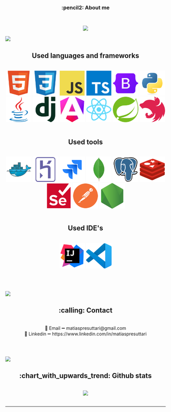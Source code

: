 <div align="center">
  <h3>:pencil2: About me</h3>
</div>
<br>

<p align="center">
  <img src="https://readme-typing-svg.herokuapp.com?color=%2336BCF7&size=48&center=true&width=500&height=100&lines=Hi+there!+:);I+am+Matías;System+Analist;Full-stack+dev">
</p>

<img src="https://user-images.githubusercontent.com/73097560/115834477-dbab4500-a447-11eb-908a-139a6edaec5c.gif">

<div align="center">
    <h2 align="center">Used languages and frameworks</h2>
    <br>
    <div align="center">
        <img src="https://github.com/devicons/devicon/blob/master/icons/html5/html5-original.svg" alt="HTML" width="80">
        <img src="https://github.com/devicons/devicon/blob/master/icons/css3/css3-original.svg" alt="CSS" width="80">
        <img src="https://github.com/devicons/devicon/blob/master/icons/javascript/javascript-original.svg" alt="JavaScript" width="80">
        <img src="https://github.com/devicons/devicon/blob/master/icons/typescript/typescript-original.svg" alt="TypeScript" width="80">
        <img src="https://github.com/devicons/devicon/blob/master/icons/bootstrap/bootstrap-original.svg" alt="BootStrap" width="80">
        <img src="https://github.com/devicons/devicon/blob/master/icons/python/python-original.svg" alt="Python" width="80">
        <img src="https://github.com/devicons/devicon/blob/master/icons/java/java-original.svg" alt="Java" width="80">
        <img src="https://github.com/devicons/devicon/blob/master/icons/django/django-plain.svg" alt="DJango" width="80">
        <img src="https://github.com/devicons/devicon/blob/master/icons/angular/angular-original.svg" alt="React" width="80">
        <img src="https://github.com/devicons/devicon/blob/master/icons/react/react-original.svg" alt="Angular" width="80">
        <img src="https://github.com/devicons/devicon/blob/master/icons/spring/spring-original.svg" alt="Spring" width="80">
        <img src="https://github.com/devicons/devicon/blob/master/icons/nestjs/nestjs-original.svg" alt="NestJS" width="80">
    </div><br>
    <h2 align="center">Used tools</h2>
    <br>
    <div align="center">
        <img src="https://github.com/devicons/devicon/blob/master/icons/docker/docker-original.svg" alt="Docker" width="80">
        <img src="https://github.com/devicons/devicon/blob/master/icons/heroku/heroku-original.svg" alt="Heroku" width="80">
        <img src="https://github.com/devicons/devicon/blob/master/icons/jira/jira-original.svg" alt="Jira" width="80"> 
        <img src="https://github.com/devicons/devicon/blob/master/icons/mongodb/mongodb-original.svg" alt="MongoDB" width="80">
        <img src="https://github.com/devicons/devicon/blob/master/icons/postgresql/postgresql-original.svg" alt="PostgreSQL" width="80">
        <img src="https://github.com/devicons/devicon/blob/master/icons/redis/redis-original.svg" alt="Redis" width="80"> 
        <img src="https://github.com/devicons/devicon/blob/master/icons/selenium/selenium-original.svg" alt="Selenium" width="80"> 
        <img src="https://github.com/devicons/devicon/blob/master/icons/postman/postman-original.svg" alt="Postman" width="80">
        <img src="https://github.com/devicons/devicon/blob/master/icons/nodejs/nodejs-original.svg" alt="NodeJS" width="80">
    </div><br>
    <h2 align="center">Used IDE's</h2>
    <br>
    <div align="center">
        <img src="https://github.com/devicons/devicon/blob/master/icons/intellij/intellij-original.svg" alt="Intellij" width="80">
        <img src="https://github.com/devicons/devicon/blob/master/icons/vscode/vscode-original.svg" alt="VsCode" width="80">
    </div><br>
</div>
<br> <br> <br>

<img src="https://user-images.githubusercontent.com/73097560/115834477-dbab4500-a447-11eb-908a-139a6edaec5c.gif">

<h2 align="center">:calling: Contact</h2>
<br>

<div align="center">
  💌 Email ➖ matiaspresuttari@gmail.com <br>
  📩 Linkedin ➖ https://www.linkedin.com/in/matiaspresuttari
</div>

<br> <br>

<img src="https://user-images.githubusercontent.com/73097560/115834477-dbab4500-a447-11eb-908a-139a6edaec5c.gif">

<div align="center">
  <h2 align="center">:chart_with_upwards_trend: Github stats</h2>
  <br>
  <img src="http://github-profile-summary-cards.vercel.app/api/cards/profile-details?username=matiaspresuttari&theme=dark">
</div>

<br>


---
